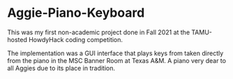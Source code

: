 # Aggie-Piano-Keyboard
This was my first non-academic project done in Fall 2021 at the TAMU-hosted HowdyHack coding competition.

The implementation was a GUI interface that plays keys from taken directly from the piano in the MSC Banner Room at Texas A&M.
A piano very dear to all Aggies due to its place in tradition.
